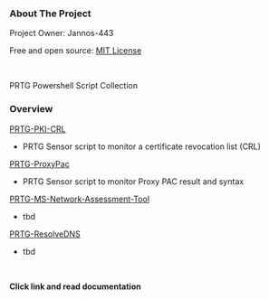 <!-- ABOUT THE PROJECT -->
### About The Project
Project Owner: Jannos-443

Free and open source: [MIT License](https://github.com/Jannos-443/PRTG-Sensors/blob/main/LICENSE)

<br>

PRTG Powershell Script Collection


### **Overview**

[PRTG-PKI-CRL](https://github.com/Jannos-443/PRTG-Sensors/blob/main/README_PRTG-PKI-CRL.md)
* PRTG Sensor script to monitor a certificate revocation list (CRL)

[PRTG-ProxyPac](https://github.com/Jannos-443/PRTG-Sensors/blob/main/README_PRTG-ProxyPac.md)
* PRTG Sensor script to monitor Proxy PAC result and syntax

[PRTG-MS-Network-Assessment-Tool](https://github.com/Jannos-443/PRTG-Sensors/blob/main/README_PRTG-MS-Network-Assessment-Tool.md)
* tbd

[PRTG-ResolveDNS](https://github.com/Jannos-443/PRTG-Sensors/blob/main/README_PRTG-ResolveDNS.md)
* tbd

<br>

**Click link and read documentation**
